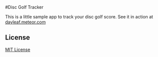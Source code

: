 #Disc Golf Tracker

This is a little sample app to track your disc golf score. See it in action at [dayleaf.meteor.com](http://dayleaf.meteor.com/)

## License
[MIT License](https://github.com/kueblboe/discgolf/blob/master/LICENSE)

